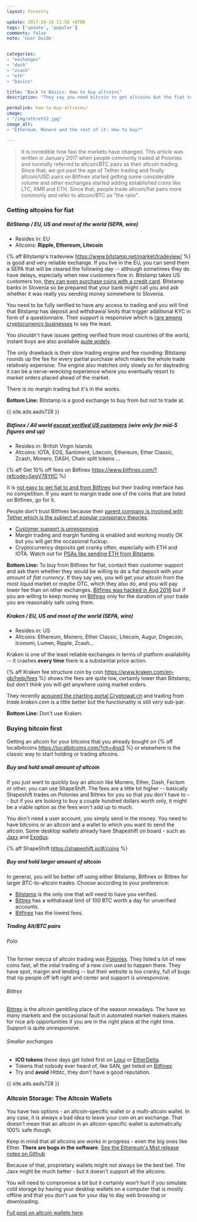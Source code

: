 ```yaml
---
layout: forestry

update: 2017-10-16 11:56 +0700
tags: ['update', 'popular']
comments: false
note: 'User Guide'


categories:
- "exchanges"
- "dash"
- "zcash"
- "eth"
- "basics"

title: "Back to Basics: How to buy altcoins"
description: "They say you need bitcoin to get altcoins but the fiat to alt markets are slowly appearing on previously bitcoin-only exchanges. For the <strike>gambling</strike> trading you need the liquidity of Alt/BTC pairs though."

permalink: how-to-buy-altcoins/
image:
- "/img/eth/eth2.jpg"
image_alt:
- "Ethereum, Monero and the rest of it: How to buy?"

---
```


> It is incredible how fast the markets have changed. This article was written in January 2017 when people commonly traded at Poloniex and normally referred to altcoin/BTC pairs as their altcoin trading. Since that, we got past the age of Tether trading and finally altcoin/USD pairs on Bitfinex started getting some considerable volume and other exchanges started adding established coins like LTC, XMR and ETH. Since that, people trade altcoin/fiat pairs more commonly and refer to altcoin/BTC as "the ratio".   

### Getting altcoins for fiat

##### **BitStamp** / EU, US and most of the world (SEPA, wire)

* Resides in: EU
* Altcoins: **Ripple, Ethereum, Litecoin**

{% aff Bitstamp's tradeview https://www.bitstamp.net/market/tradeview/ %} is good and very reliable exchange. If you live in the EU, you can send them a SEPA that will be cleared the following day -- although sometimes they do have delays, especially when new customers flow in. Bitstamp takes US customers too, [they can even purchase coins with a credit card](https://www.bitstamp.net/article/card-purchases-bitcoin-now-available-usa/). Bitstamp banks in Slovenia so be prepared that your bank might call you and ask whether it was really you sending money somewhere to Slovenia.

You need to be fully verified to have any access to trading and you will find that Bitstamp has deposit and withdrawal limits that trigger additional KYC in form of a questionnaire. Their support is responsive which is [rare among cryptocurrency businesses](https://www.altcointrading.net/customer-support-zen) to say the least.

You shouldn't have issues getting verified from most countries of the world, instant buys are also available [quite widely](https://www.bitstamp.net/article/debit-cc-payments-bitcoin-now-extended-beyond-eu/).

The only drawback is their slow trading engine and fee rounding: Bitstamp rounds up the fee for every partial purchase which makes the whole trade relatively expensive. The engine also matches only slowly so for daytrading it can be a nerve-wrecking experience where you eventually resort to market orders placed ahead of the market.

There is no margin trading but it's in the works.

**Bottom Line:** Bitstamp is a good exchange to buy from but not to trade at.

{{ site.ads.aads728 }}


##### **Bitfinex** / All world [except verified US customers](https://www.bitfinex.com/posts/227) (wire only for mid-5 figures and up)

* Resides in: British Virgin Islands
* Altcoins: IOTA, EOS, Santiment, Litecoin, Ethereum, Ether Classic, Zcash, Monero, DASH, Chain split tokens ...

{% aff Get 10% off fees on Bitfinex https://www.bitfinex.com/?refcode=5egV78YtlC %}

It is [not easy to get fiat to and from Bitfinex]() but their trading interface has no competition. If you want to margin  trade one of the coins that are listed on Bitfinex, go for it.

People don't trust Bitfinex because their [parent company is involved with Tether which is the subject of popular conspiracy theories](https://www.altcointrading.net/altcoin-exchanges/).

* [Customer support is unresponsive](https://www.altcointrading.net/customer-support-zen).
* Margin trading and margin funding is enabled and working mostly OK but you will get the occasional fuckup.
* Cryptocurrency deposits get cranky often, especially with ETH and IOTA. Watch out for [PSAs like sending ETH from Bitstamp](https://www.altcointrading.net/bitifinex-eats-your-eth).

**Bottom Line:** To buy from Bitfinex for fiat, contact their customer support and ask them whether they would be willing to do a fiat deposit with *your amount* of *fiat currency*. If they say yes, you will get your altcoin from the most liquid market or maybe OTC, which they also do, and you will pay lower fee than on other exchanges. [Bitfinex was hacked in Aug 2016](https://en.wikipedia.org/wiki/Bitfinex_hack) but if you are willing to keep money on [Bitfinex](https://www.bitfinex.com/?refcode=5egV78YtlC) only for the duration of your trade you are reasonably safe using them.


##### **Kraken** / EU, US and most of the world (SEPA, wire)

* Resides in: US
* Altcoins: Ethereum, Monero, Ether Classic, Litecoin, Augur, Dogecoin, Iconomi, Lumen, Ripple, Zcash...

Kraken is one of the least reliable exchanges in terms of platform availability -- it crashes **every time** there is a substantial price action.

{% aff Kraken fee structure coin by coin https://www.kraken.com/en-gb/help/fees %} shows the fees are quite low, certainly lower than Bitstamp, but don't think you will get anywhere using market orders.

They recently [acquired the charting portal Cryptowat.ch](https://www.altcointrading.net/kraken-cryptowatch/) and trading from *trade.kraken.com* is a little better but the functionality is still very sub-par.

**Bottom Line:** Don't use Kraken.


### Buying bitcoin first

Getting an altcoin for your bitcoins that you already bought on {% aff localbitcoins https://localbitcoins.com/?ch=4nq3 %} or elsewhere is the classic way to start holding or trading altcoins.

##### **Buy and hold small amount of altcoin**

If you just want to quickly buy an altcoin like Monero, Ether, Dash, Factom or other, you can use ShapeShift. The fees are a little bit higher -- basically Shapeshift trades on Poloniex and Bittrex for you so that you don't have to -- but if you are looking to buy a couple hundred dollars worth only, it might be a viable option as the fees won't add up to much.

You don't need a user account, you simply send in the money. You need to have bitcoins or an altcoin and a wallet to which you want to send the altcoin. Some desktop wallets already have Shapeshift on board - such as [Jaxx](https://jaxx.io) and [Exodus](https://exodus.io).

{% aff ShapeShift https://shapeshift.io/#/coins %}

##### **Buy and hold larger amount of altcoin**

In general, you will be better off using either Bitstamp, Bitfinex or Bittrex for larger BTC-to-altcoin trades. Choose according to your preference:

* [Bitstamp](https://bitstamp.net) is the only one that will need to have you verified.
* [Bittrex](https://bittrex.com) has a withdrawal limit of 100 BTC worth a day for unverified accounts.
* [Bitfinex](https://www.bitfinex.com/?refcode=5egV78YtlC) has the lowest fees.  

##### **Trading Alt/BTC pairs**

###### *Polo*

The former mecca of altcoin trading was [Poloniex](https://poloniex.com). They listed a lot of new coins fast, all the intial trading of a new coin used to happen there. They have spot, margin and lending -- but their website is too cranky, full of bugs that rip people off left right and center and support is unresponsive.

###### *Bittrex*

[Bittrex](https://bittrex.com) is the altcoin gambling place of the season nowadays. The have so many markets and the occasional fault in automated market makers makes for nice arb opportunities if you are in the right place at the right time. Support is quite unresponsive.

###### *Smaller exchanges*

* **ICO tokens** these days get listed first on [Liqui](https://liqui.io/) or [EtherDelta](https://etherdelta.com/).
* Tokens that nobody ever heard of, like SAN, get listed on [Bitfinex](https://www.bitfinex.com/?refcode=5egV78YtlC).
* Try and **avoid** Hitbtc, they don't have a good reputation.


{{ site.ads.aads728 }}


### Altcoin Storage: The Altcoin Wallets

You have two options - an altcoin-specific wallet or a multi-altcoin wallet. In any case, it is always a bad idea to leave your coin on an exchange. That doesn't mean that an altcoin in an altcoin-specific wallet is automatically 100% safe though.

Keep in mind that all altcoins are works in progress - even the big ones like Ether. **There are bugs in the software**. [See the Ethereum's Mist release notes on Github](https://github.com/ethereum/mist/releases)

Because of that, proprietary wallets might not always be the best bet. The Jaxx might be much better - but it doesn't support all the altcoins.

You will need to compromise a bit but it certainly won't hurt if you simulate cold storage by having your desktop wallets on a computer that is mostly offline and that you don't use for your day to day web browsing or downloading.

[Full post on altcoin wallets here](https://www.altcointrading.net/altcoin-wallets/).
